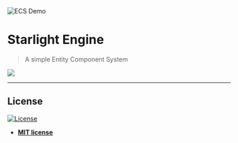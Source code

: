 <img src="https://i.imgur.com/FlxniCH.png" title="ECS Demo" alt="ECS Demo">

# Starlight Engine

> A simple Entity Component System

![](http://g.recordit.co/KnzKCcvXzv.gif)

---

## License

[![License](http://img.shields.io/:license-mit-blue.svg?style=flat-square)](http://badges.mit-license.org)

- **[MIT license](http://opensource.org/licenses/mit-license.php)**
